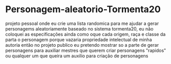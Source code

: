 # Personagem-aleatorio-Tormenta20
projeto pessoal onde eu crie uma lista randomica para me ajudar a gerar personagems aleatoriamente baseado no sistema tormenta20, eu não coloquei as especificações ainda como oque cada origem, raça e classe da parta o personagem porque vazaria propriedade intelectual de minha autoria então no projeto publico eu pretendo mostrar so a parte de gerar personagens para auxiliar mestres que querem criar personagens "rapidos" ou qualquer um que queira um auxilio para criação de personagens
